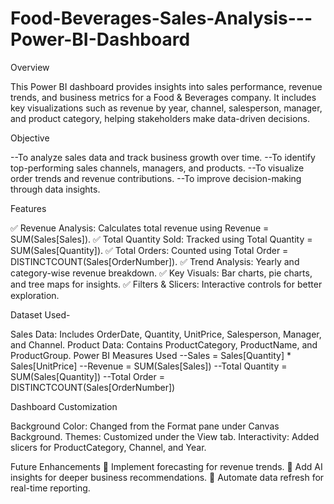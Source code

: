 # Food-Beverages-Sales-Analysis---Power-BI-Dashboard

Overview

This Power BI dashboard provides insights into sales performance, revenue trends, and business metrics for a Food & Beverages company. It includes key visualizations such as revenue by year, channel, salesperson, manager, and product category, helping stakeholders make data-driven decisions.

Objective

--To analyze sales data and track business growth over time.
--To identify top-performing sales channels, managers, and products.
--To visualize order trends and revenue contributions.
--To improve decision-making through data insights.

Features

✅ Revenue Analysis: Calculates total revenue using Revenue = SUM(Sales[Sales]).
✅ Total Quantity Sold: Tracked using Total Quantity = SUM(Sales[Quantity]).
✅ Total Orders: Counted using Total Order = DISTINCTCOUNT(Sales[OrderNumber]).
✅ Trend Analysis: Yearly and category-wise revenue breakdown.
✅ Key Visuals: Bar charts, pie charts, and tree maps for insights.
✅ Filters & Slicers: Interactive controls for better exploration.

Dataset Used-

Sales Data: Includes OrderDate, Quantity, UnitPrice, Salesperson, Manager, and Channel.
Product Data: Contains ProductCategory, ProductName, and ProductGroup.
Power BI Measures Used
--Sales = Sales[Quantity] * Sales[UnitPrice]
--Revenue = SUM(Sales[Sales])
--Total Quantity = SUM(Sales[Quantity])
--Total Order = DISTINCTCOUNT(Sales[OrderNumber])

Dashboard Customization

Background Color: Changed from the Format pane under Canvas Background.
Themes: Customized under the View tab.
Interactivity: Added slicers for ProductCategory, Channel, and Year.

Future Enhancements
🔹 Implement forecasting for revenue trends.
🔹 Add AI insights for deeper business recommendations.
🔹 Automate data refresh for real-time reporting.
